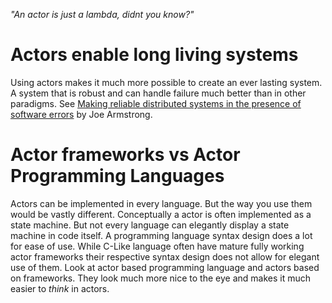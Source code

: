 _"An actor is just a lambda, didnt you know?"_

# Actors enable long living systems

Using actors makes it much more possible to create an ever lasting system. A system that is robust and can handle failure much better than in other paradigms. See [Making reliable distributed systems in the presence of software errors](https://erlang.org/download/armstrong_thesis_2003.pdf) by Joe Armstrong.

# Actor frameworks vs Actor Programming Languages

Actors can be implemented in every language. But the way you use them would be vastly different. Conceptually a actor is often implemented as a state machine. But not every language can elegantly display a state machine in code itself. A programming language syntax design does a lot for ease of use. While C-Like language often have mature fully working actor frameworks their respective syntax design does not allow for elegant use of them. Look at actor based programming language and actors based on frameworks. They look much more nice to the eye and makes it much easier to *think* in actors.